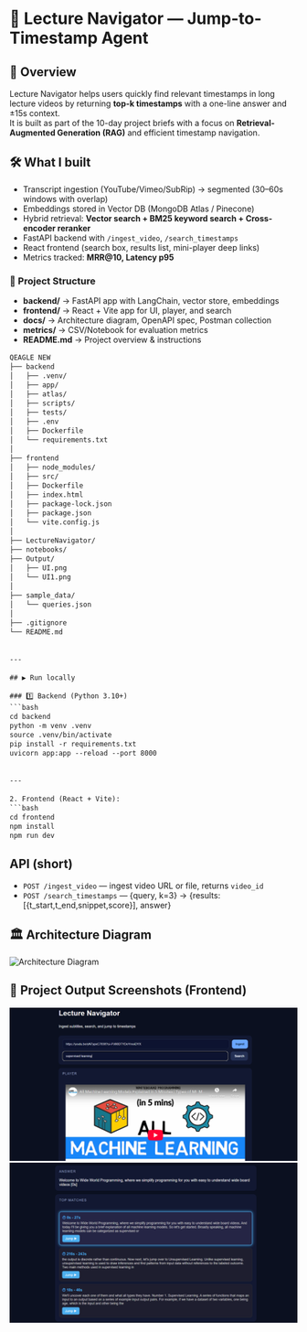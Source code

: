# 🎥 Lecture Navigator — Jump-to-Timestamp Agent

## 📌 Overview
Lecture Navigator helps users quickly find relevant timestamps in long lecture videos by returning **top-k timestamps** with a one-line answer and ±15s context.  
It is built as part of the 10-day project briefs with a focus on **Retrieval-Augmented Generation (RAG)** and efficient timestamp navigation.

## 🛠️ What I built
-  Transcript ingestion (YouTube/Vimeo/SubRip) → segmented (30–60s windows with overlap)  
-  Embeddings stored in Vector DB (MongoDB Atlas / Pinecone)  
-  Hybrid retrieval: **Vector search + BM25 keyword search + Cross-encoder reranker**  
-  FastAPI backend with `/ingest_video`, `/search_timestamps`  
-  React frontend (search box, results list, mini-player deep links)  
-  Metrics tracked: **MRR@10, Latency p95**

### 📂 Project Structure
- **backend/** →  FastAPI app with LangChain, vector store, embeddings  
- **frontend/** →  React + Vite app for UI, player, and search  
- **docs/** →  Architecture diagram, OpenAPI spec, Postman collection  
- **metrics/** →  CSV/Notebook for evaluation metrics  
- **README.md** →  Project overview & instructions  

```
QEAGLE NEW
├── backend
│   ├── .venv/
│   ├── app/
│   ├── atlas/
│   ├── scripts/
│   ├── tests/
│   ├── .env
│   ├── Dockerfile
│   └── requirements.txt
│
├── frontend
│   ├── node_modules/
│   ├── src/
│   ├── Dockerfile
│   ├── index.html
│   ├── package-lock.json
│   ├── package.json
│   └── vite.config.js
│
├── LectureNavigator/
├── notebooks/
├── Output/
│   ├── UI.png
│   └── UI1.png
│
├── sample_data/
│   └── queries.json
│
├── .gitignore
└── README.md


---

## ▶️ Run locally 

### 1️⃣ Backend (Python 3.10+)
```bash
cd backend
python -m venv .venv
source .venv/bin/activate   
pip install -r requirements.txt
uvicorn app:app --reload --port 8000
 

---

2. Frontend (React + Vite):
```bash
cd frontend
npm install
npm run dev
```

## API (short)
- `POST /ingest_video` — ingest video URL or file, returns `video_id`
- `POST /search_timestamps` — {query, k=3} → {results:[{t_start,t_end,snippet,score}], answer}


## 🏛️ Architecture Diagram

![Architecture Diagram](./arch%20final.png)



## 📸 Project Output Screenshots (Frontend)

![Lecture Navigator](Output/UI.png)
![Lecture Navigator - Alt](Output/UI1.png)

